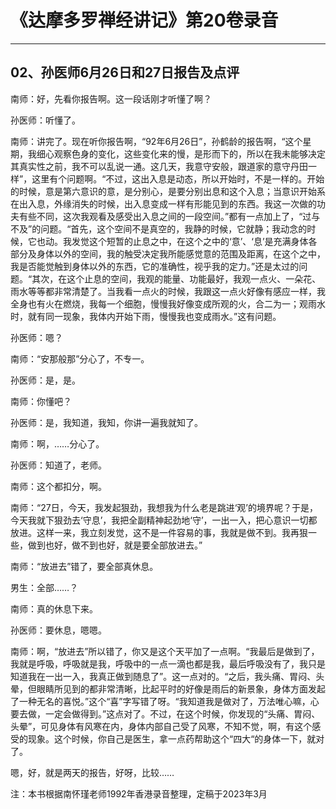# 《达摩多罗禅经讲记》第20卷录音

------

## 02、孙医师6月26日和27日报告及点评

南师：好，先看你报告啊。这一段话刚才听懂了啊？

孙医师：听懂了。

南师：讲完了。现在听你报告啊，“92年6月26日”，孙鹤龄的报告啊，“这个星期，我细心观察色身的变化，这些变化来的慢，是形而下的，所以在我未能够决定其真实性之前，我不可以乱说一通。这几天，我意守安般，跟道家的意守丹田一样”，这里有个问题啊。“不过，这出入息是动态，所以开始时，不是一样的。开始的时候，意是第六意识的意，是分别心，是要分别出息和这个入息；当意识开始系在出入息，外缘消失的时候，出入息变成一样有形能见到的东西。我这一次做的功夫有些不同，这次我观看及感受出入息之间的一段空间。”都有一点加上了，“过与不及”的问题。“首先，这个空间不是真空的，我静的时候，它就静；我动念的时候，它也动。我发觉这个短暂的止息之中，在这个之中的‘意’、‘息’是充满身体各部分及身体以外的空间，我的触受决定我所能感觉意的范围及距离，在这个之中，我是否能觉触到身体以外的东西，它的准确性，视乎我的定力。”还是太过的问题。“其次，在这个止息的空间，我观的能量、功能最好，我观一点火、一朵花、雨水等等都非常清楚了。当我看一点火的时候，我跟这一点火好像有感应一样，我全身也有火在燃烧，我每一个细胞，慢慢我好像变成所观的火，合二为一；观雨水时，就有同一现象，我体内开始下雨，慢慢我也变成雨水。”这有问题。

孙医师：嗯？

南师：“安那般那”分心了，不专一。

孙医师：是，是。

南师：你懂吧？

孙医师：是，我知道，我知，你讲一遍我就知了。

南师：啊，……分心了。

孙医师：知道了，老师。

南师：这个都扣分，啊。

南师：“27日，今天，我发起狠劲，我想我为什么老是跳进‘观’的境界呢？于是，今天我就下狠劲去‘守息’，我把全副精神起劲地‘守’，一出一入，把心意识一切都放进。这样一来，我立刻发觉，这不是一件容易的事，我就是做不到。我再狠一些，做到也好，做不到也好，就是要全部放进去。”

南师：“放进去”错了，要全部真休息。

男生：全部……？

南师：真的休息下来。

孙医师：要休息，嗯嗯。

南师：啊，“放进去”所以错了，你又是这个天平加了一点啊。“我最后是做到了，我就是呼吸，呼吸就是我，呼吸中的一点一滴也都是我，最后呼吸没有了，我只是知道我在一出一入，我真正做到随息了”。这一点对的。“之后，我头痛、胃闷、头晕，但眼睛所见到的都非常清晰，比起平时的好像是雨后的新景象，身体方面发起了一种无名的喜悦。”这个“喜”字写错了呀。“我知道我是做对了，万法唯心嘛，心要去做，一定会做得到。”这点对了。不过，在这个时候，你发现的“头痛、胃闷、头晕”，可见身体有风寒在内，身体内部自己受了风寒，不知不觉，啊，有这个感受的现象。这个时候，你自己是医生，拿一点药帮助这个“四大“的身体一下，就对了。

嗯，好，就是两天的报告，好呀，比较……

注：本书根据南怀瑾老师1992年香港录音整理，定稿于2023年3月

